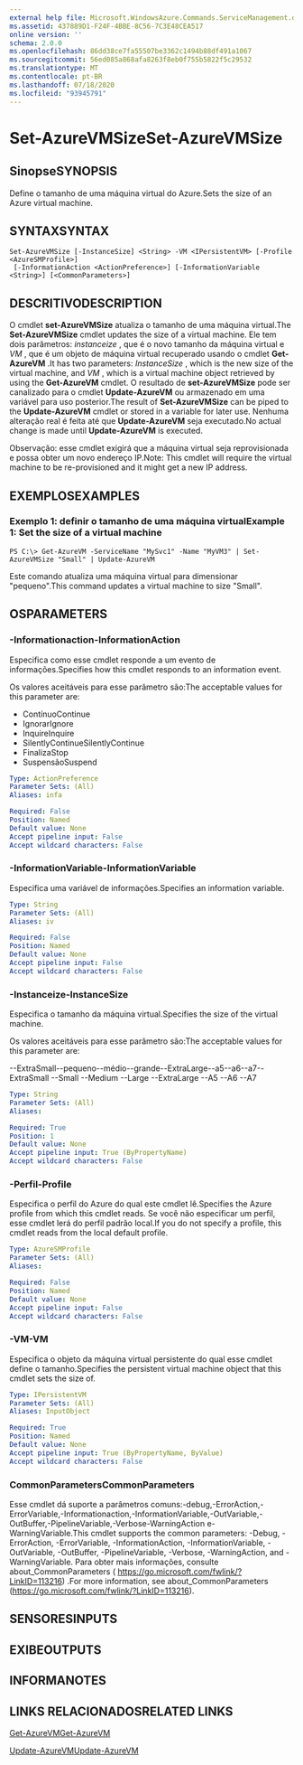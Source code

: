 ```yaml
---
external help file: Microsoft.WindowsAzure.Commands.ServiceManagement.dll-Help.xml
ms.assetid: 437889D1-F24F-4BBE-8C56-7C3E48CEA517
online version: ''
schema: 2.0.0
ms.openlocfilehash: 86dd38ce7fa55507be3362c1494b88df491a1067
ms.sourcegitcommit: 56ed085a868afa8263f8eb0f755b5822f5c29532
ms.translationtype: MT
ms.contentlocale: pt-BR
ms.lasthandoff: 07/18/2020
ms.locfileid: "93945791"
---
```

# <span data-ttu-id="927ed-101">Set-AzureVMSize</span><span class="sxs-lookup"><span data-stu-id="927ed-101">Set-AzureVMSize</span></span>

## <span data-ttu-id="927ed-102">Sinopse</span><span class="sxs-lookup"><span data-stu-id="927ed-102">SYNOPSIS</span></span>
<span data-ttu-id="927ed-103">Define o tamanho de uma máquina virtual do Azure.</span><span class="sxs-lookup"><span data-stu-id="927ed-103">Sets the size of an Azure virtual machine.</span></span>

## <span data-ttu-id="927ed-104">SYNTAX</span><span class="sxs-lookup"><span data-stu-id="927ed-104">SYNTAX</span></span>

```
Set-AzureVMSize [-InstanceSize] <String> -VM <IPersistentVM> [-Profile <AzureSMProfile>]
 [-InformationAction <ActionPreference>] [-InformationVariable <String>] [<CommonParameters>]
```

## <span data-ttu-id="927ed-105">DESCRITIVO</span><span class="sxs-lookup"><span data-stu-id="927ed-105">DESCRIPTION</span></span>
<span data-ttu-id="927ed-106">O cmdlet **set-AzureVMSize** atualiza o tamanho de uma máquina virtual.</span><span class="sxs-lookup"><span data-stu-id="927ed-106">The **Set-AzureVMSize** cmdlet updates the size of a virtual machine.</span></span>
<span data-ttu-id="927ed-107">Ele tem dois parâmetros: *instanceize* , que é o novo tamanho da máquina virtual e *VM* , que é um objeto de máquina virtual recuperado usando o cmdlet **Get-AzureVM** .</span><span class="sxs-lookup"><span data-stu-id="927ed-107">It has two parameters: *InstanceSize* , which is the new size of the virtual machine, and *VM* , which is a virtual machine object retrieved by using the **Get-AzureVM** cmdlet.</span></span>
<span data-ttu-id="927ed-108">O resultado de **set-AzureVMSize** pode ser canalizado para o cmdlet **Update-AzureVM** ou armazenado em uma variável para uso posterior.</span><span class="sxs-lookup"><span data-stu-id="927ed-108">The result of **Set-AzureVMSize** can be piped to the **Update-AzureVM** cmdlet or stored in a variable for later use.</span></span>
<span data-ttu-id="927ed-109">Nenhuma alteração real é feita até que **Update-AzureVM** seja executado.</span><span class="sxs-lookup"><span data-stu-id="927ed-109">No actual change is made until **Update-AzureVM** is executed.</span></span>

<span data-ttu-id="927ed-110">Observação: esse cmdlet exigirá que a máquina virtual seja reprovisionada e possa obter um novo endereço IP.</span><span class="sxs-lookup"><span data-stu-id="927ed-110">Note: This cmdlet will require the virtual machine to be re-provisioned and it might get a new IP address.</span></span>

## <span data-ttu-id="927ed-111">EXEMPLOS</span><span class="sxs-lookup"><span data-stu-id="927ed-111">EXAMPLES</span></span>

### <span data-ttu-id="927ed-112">Exemplo 1: definir o tamanho de uma máquina virtual</span><span class="sxs-lookup"><span data-stu-id="927ed-112">Example 1: Set the size of a virtual machine</span></span>
```
PS C:\> Get-AzureVM -ServiceName "MySvc1" -Name "MyVM3" | Set-AzureVMSize "Small" | Update-AzureVM
```

<span data-ttu-id="927ed-113">Este comando atualiza uma máquina virtual para dimensionar "pequeno".</span><span class="sxs-lookup"><span data-stu-id="927ed-113">This command updates a virtual machine to size "Small".</span></span>

## <span data-ttu-id="927ed-114">OS</span><span class="sxs-lookup"><span data-stu-id="927ed-114">PARAMETERS</span></span>

### <span data-ttu-id="927ed-115">-Informationaction</span><span class="sxs-lookup"><span data-stu-id="927ed-115">-InformationAction</span></span>
<span data-ttu-id="927ed-116">Especifica como esse cmdlet responde a um evento de informações.</span><span class="sxs-lookup"><span data-stu-id="927ed-116">Specifies how this cmdlet responds to an information event.</span></span>

<span data-ttu-id="927ed-117">Os valores aceitáveis para esse parâmetro são:</span><span class="sxs-lookup"><span data-stu-id="927ed-117">The acceptable values for this parameter are:</span></span>

- <span data-ttu-id="927ed-118">Contínuo</span><span class="sxs-lookup"><span data-stu-id="927ed-118">Continue</span></span>
- <span data-ttu-id="927ed-119">Ignorar</span><span class="sxs-lookup"><span data-stu-id="927ed-119">Ignore</span></span>
- <span data-ttu-id="927ed-120">Inquire</span><span class="sxs-lookup"><span data-stu-id="927ed-120">Inquire</span></span>
- <span data-ttu-id="927ed-121">SilentlyContinue</span><span class="sxs-lookup"><span data-stu-id="927ed-121">SilentlyContinue</span></span>
- <span data-ttu-id="927ed-122">Finaliza</span><span class="sxs-lookup"><span data-stu-id="927ed-122">Stop</span></span>
- <span data-ttu-id="927ed-123">Suspensão</span><span class="sxs-lookup"><span data-stu-id="927ed-123">Suspend</span></span>

```yaml
Type: ActionPreference
Parameter Sets: (All)
Aliases: infa

Required: False
Position: Named
Default value: None
Accept pipeline input: False
Accept wildcard characters: False
```

### <span data-ttu-id="927ed-124">-InformationVariable</span><span class="sxs-lookup"><span data-stu-id="927ed-124">-InformationVariable</span></span>
<span data-ttu-id="927ed-125">Especifica uma variável de informações.</span><span class="sxs-lookup"><span data-stu-id="927ed-125">Specifies an information variable.</span></span>

```yaml
Type: String
Parameter Sets: (All)
Aliases: iv

Required: False
Position: Named
Default value: None
Accept pipeline input: False
Accept wildcard characters: False
```

### <span data-ttu-id="927ed-126">-Instanceize</span><span class="sxs-lookup"><span data-stu-id="927ed-126">-InstanceSize</span></span>
<span data-ttu-id="927ed-127">Especifica o tamanho da máquina virtual.</span><span class="sxs-lookup"><span data-stu-id="927ed-127">Specifies the size of the virtual machine.</span></span>

<span data-ttu-id="927ed-128">Os valores aceitáveis para esse parâmetro são:</span><span class="sxs-lookup"><span data-stu-id="927ed-128">The acceptable values for this parameter are:</span></span>

<span data-ttu-id="927ed-129">--ExtraSmall--pequeno--médio--grande--ExtraLarge--a5--a6--a7</span><span class="sxs-lookup"><span data-stu-id="927ed-129">--ExtraSmall --Small --Medium --Large --ExtraLarge --A5 --A6 --A7</span></span>

```yaml
Type: String
Parameter Sets: (All)
Aliases: 

Required: True
Position: 1
Default value: None
Accept pipeline input: True (ByPropertyName)
Accept wildcard characters: False
```

### <span data-ttu-id="927ed-130">-Perfil</span><span class="sxs-lookup"><span data-stu-id="927ed-130">-Profile</span></span>
<span data-ttu-id="927ed-131">Especifica o perfil do Azure do qual este cmdlet lê.</span><span class="sxs-lookup"><span data-stu-id="927ed-131">Specifies the Azure profile from which this cmdlet reads.</span></span>
<span data-ttu-id="927ed-132">Se você não especificar um perfil, esse cmdlet lerá do perfil padrão local.</span><span class="sxs-lookup"><span data-stu-id="927ed-132">If you do not specify a profile, this cmdlet reads from the local default profile.</span></span>

```yaml
Type: AzureSMProfile
Parameter Sets: (All)
Aliases: 

Required: False
Position: Named
Default value: None
Accept pipeline input: False
Accept wildcard characters: False
```

### <span data-ttu-id="927ed-133">-VM</span><span class="sxs-lookup"><span data-stu-id="927ed-133">-VM</span></span>
<span data-ttu-id="927ed-134">Especifica o objeto da máquina virtual persistente do qual esse cmdlet define o tamanho.</span><span class="sxs-lookup"><span data-stu-id="927ed-134">Specifies the persistent virtual machine object that this cmdlet sets the size of.</span></span>

```yaml
Type: IPersistentVM
Parameter Sets: (All)
Aliases: InputObject

Required: True
Position: Named
Default value: None
Accept pipeline input: True (ByPropertyName, ByValue)
Accept wildcard characters: False
```

### <span data-ttu-id="927ed-135">CommonParameters</span><span class="sxs-lookup"><span data-stu-id="927ed-135">CommonParameters</span></span>
<span data-ttu-id="927ed-136">Esse cmdlet dá suporte a parâmetros comuns:-debug,-ErrorAction,-ErrorVariable,-Informationaction,-InformationVariable,-OutVariable,-OutBuffer,-PipelineVariable,-Verbose-WarningAction e-WarningVariable.</span><span class="sxs-lookup"><span data-stu-id="927ed-136">This cmdlet supports the common parameters: -Debug, -ErrorAction, -ErrorVariable, -InformationAction, -InformationVariable, -OutVariable, -OutBuffer, -PipelineVariable, -Verbose, -WarningAction, and -WarningVariable.</span></span> <span data-ttu-id="927ed-137">Para obter mais informações, consulte about_CommonParameters ( https://go.microsoft.com/fwlink/?LinkID=113216) .</span><span class="sxs-lookup"><span data-stu-id="927ed-137">For more information, see about_CommonParameters (https://go.microsoft.com/fwlink/?LinkID=113216).</span></span>

## <span data-ttu-id="927ed-138">SENSORES</span><span class="sxs-lookup"><span data-stu-id="927ed-138">INPUTS</span></span>

## <span data-ttu-id="927ed-139">EXIBE</span><span class="sxs-lookup"><span data-stu-id="927ed-139">OUTPUTS</span></span>

## <span data-ttu-id="927ed-140">INFORMA</span><span class="sxs-lookup"><span data-stu-id="927ed-140">NOTES</span></span>

## <span data-ttu-id="927ed-141">LINKS RELACIONADOS</span><span class="sxs-lookup"><span data-stu-id="927ed-141">RELATED LINKS</span></span>

[<span data-ttu-id="927ed-142">Get-AzureVM</span><span class="sxs-lookup"><span data-stu-id="927ed-142">Get-AzureVM</span></span>](./Get-AzureVM.md)

[<span data-ttu-id="927ed-143">Update-AzureVM</span><span class="sxs-lookup"><span data-stu-id="927ed-143">Update-AzureVM</span></span>](./Update-AzureVM.md)


